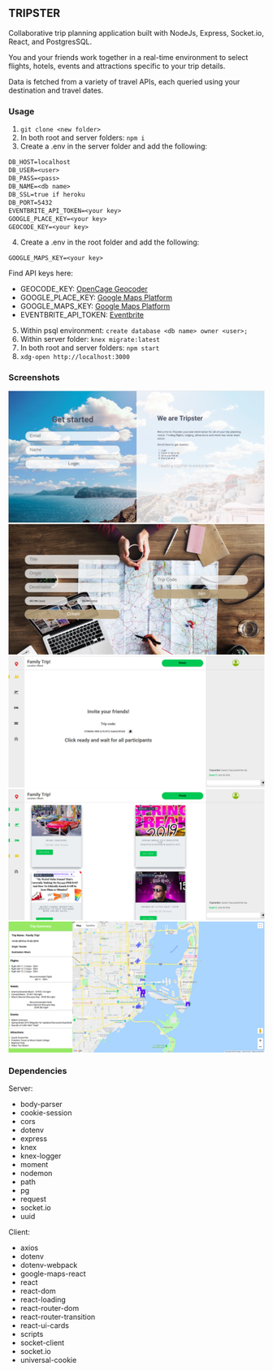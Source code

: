 ## TRIPSTER

Collaborative trip planning application built with NodeJs, Express, Socket.io, React, and PostgresSQL. 

You and your friends work together in a real-time environment to select flights, hotels, events and attractions specific to your trip details.

Data is fetched from a variety of travel APIs, each queried using your destination and travel dates.

### Usage

1. ```git clone <new folder>```
2. In both root and server folders: ```npm i``` 
3. Create a .env in the server folder and add the following:
```
DB_HOST=localhost
DB_USER=<user>
DB_PASS=<pass>
DB_NAME=<db name>
DB_SSL=true if heroku
DB_PORT=5432
EVENTBRITE_API_TOKEN=<your key>
GOOGLE_PLACE_KEY=<your key>
GEOCODE_KEY=<your key>
```
4. Create a .env in the root folder and add the following:
```
GOOGLE_MAPS_KEY=<your key>
```
Find API keys here:
*  GEOCODE_KEY: [OpenCage Geocoder](https://opencagedata.com/)
*  GOOGLE_PLACE_KEY: [Google Maps Platform](https://cloud.google.com/maps-platform/)
*  GOOGLE_MAPS_KEY: [Google Maps Platform](https://cloud.google.com/maps-platform/)
*  EVENTBRITE_API_TOKEN: [Eventbrite](https://www.eventbrite.com/platform/)
  
5. Within psql environment: ```create database <db name> owner <user>;```
6. Within server folder: ```knex migrate:latest```
7. In both root and server folders: ```npm start```
8. ```xdg-open http://localhost:3000```

### Screenshots

![image](./src/img/login.png)
![image](./src/img/selection.png)
![image](./src/img/invite.png)
![image](./src/img/whiteboard.png)
![image](./src/img/summary.png)

### Dependencies

Server:
* body-parser
* cookie-session
* cors
* dotenv
* express
* knex
* knex-logger
* moment
* nodemon
* path
* pg
* request
* socket.io
* uuid

Client:
* axios
* dotenv
* dotenv-webpack
* google-maps-react
* react
* react-dom
* react-loading
* react-router-dom
* react-router-transition
* react-ui-cards
* scripts
* socket-client
* socket.io
* universal-cookie
